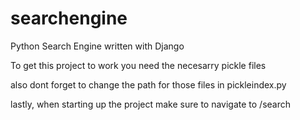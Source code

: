 # searchengine
Python Search Engine written with Django

To get this project to work you need the necesarry pickle files 

 also dont forget to change the path for those files in pickleindex.py


 lastly, when starting up the project make sure to navigate to /search
 
